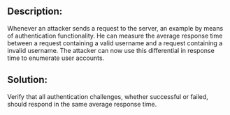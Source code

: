 ## Description:

Whenever an attacker sends a request to the server, an example by means of
authentication functionality. He can measure the average response time between a request
containing a valid username and a request containing a invalid username. The
attacker can now use this differential in response time to enumerate user accounts.

## Solution:

Verify that all authentication challenges, whether successful or failed, should respond
in the same average response time.
